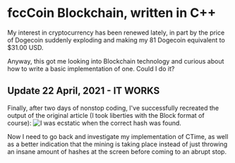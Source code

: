 # fccCoin Blockchain, written in C++
My interest in cryptocurrency has been renewed lately, in part by the price of Dogecoin suddenly exploding and making my 81 Dogecoin equivalent to $31.00 USD.

Anyway, this got me looking into Blockchain technology and curious about how to write a basic implementation of one. Could I do it?


## Update 22 April, 2021 - IT WORKS
Finally, after two days of nonstop coding, I've successfully recreated the output of the original article (I took liberties with the Block format of course):
![I was ecstatic when the correct hash was found.](https://i.imgur.com/2ZW3VtC.png)

Now I need to go back and investigate my implementation of CTime, as well as a better indication that the mining is taking place instead of just throwing an insane amount of hashes at the screen before coming to an abrupt stop.

